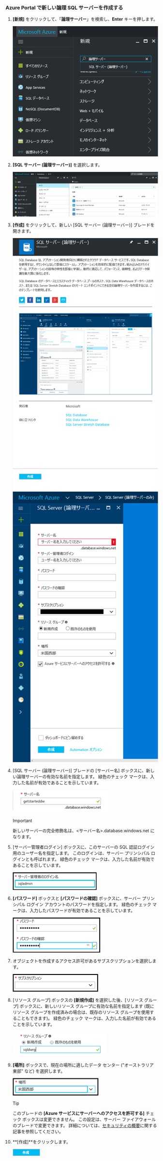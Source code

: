 ### <a name="create-a-new-logical-sql-server-in-the-azure-portal"></a>Azure Portal で新しい論理 SQL サーバーを作成する

1. **[新規]** をクリックして、「**論理サーバー**」を検索し、**Enter** キーを押します。

    ![論理サーバーを検索する](./media/sql-data-warehouse-create-logical-server/search-logical-server.png)
2. **[SQL サーバー (論理サーバー)]** を選択します。 

    ![論理サーバーを選択する](./media/sql-data-warehouse-create-logical-server/select-logical-server.png)
  
3. **[作成]** をクリックして、新しい [SQL サーバー (論理サーバー)] ブレードを開きます。

   <kbd> ![論理サーバー ブレードを開く](./media/sql-data-warehouse-create-logical-server/open-logical-server-blade.png) </kbd>
    <kbd>![論理サーバー ブレード](./media/sql-data-warehouse-create-logical-server/logical-server-blade.png) </kbd>
  
3. [SQL サーバー (論理サーバー)] ブレードの [サーバー名] ボックスに、新しい論理サーバーの有効な名前を指定します。 緑色のチェック マークは、入力した名前が有効であることを示しています。
    
    ![新しいサーバー名](./media/sql-data-warehouse-create-logical-server/new-name-logical-server.png)

    > [!IMPORTANT]
    > 新しいサーバーの完全修飾名は、<サーバー名>.database.windows.net になります。
    >
    
4. [サーバー管理者ログイン] ボックスに、このサーバーの SQL 認証ログイン用のユーザー名を指定します。 このログインは、サーバー プリンシパル ログインとも呼ばれます。 緑色のチェック マークは、入力した名前が有効であることを示しています。
    
    ![SQL の管理者ログイン](./media/sql-data-warehouse-create-logical-server/sql-admin-login.png)
5. **[パスワード]** ボックスと **[パスワードの確認]** ボックスに、サーバー プリンシパル ログイン アカウントのパスワードを指定します。 緑色のチェック マークは、入力したパスワードが有効であることを示しています。
    
    ![SQL の管理者パスワード](./media/sql-data-warehouse-create-logical-server/sql-admin-password.png)
6. オブジェクトを作成するアクセス許可があるサブスクリプションを選択します。

    ![サブスクリプション](./media/sql-data-warehouse-create-logical-server/subscription.png)
7. [リソース グループ] ボックスの **[新規作成]** を選択した後、[リソース グループ] ボックスに、新しいリソース グループに有効な名前を指定します (既にリソース グループを作成済みの場合は、既存のリソース グループを使用することもできます)。 緑色のチェック マークは、入力した名前が有効であることを示しています。

    ![新しいリソース グループ](./media/sql-data-warehouse-create-logical-server/new-resource-group.png)

8. **[場所]** ボックスで、現在の場所に適したデータ センター ("オーストラリア東部" など) を選択します。
    
    ![サーバーの場所](./media/sql-data-warehouse-create-logical-server/server-location.png)
    
    > [!TIP]
    > このブレードの **[Azure サービスにサーバーへのアクセスを許可する]** チェック ボックスは変更できません。 この設定は、サーバー ファイアウォールのブレードで変更できます。 詳細については、[セキュリティの概要](../articles/sql-database/sql-database-manage-servers-portal.md)に関する記事を参照してください。
    >
    
9. **[作成]**をクリックします。

    ![[作成] ボタン](./media/sql-data-warehouse-create-logical-server/create.png)

